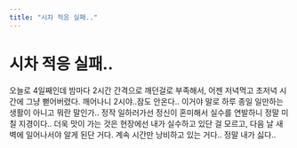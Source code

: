```yaml
---
title: "시차 적응 실패.."
---
```

# 시차 적응 실패..

오늘로 4일째인데 밤마다 2시간 간격으로 깨던걸로 부족해서, 어젠 저녁먹고 초저녁 시간에 그냥 뻗어버렸다.
깨어나니 2시야..잠도 안온다..
이거야 말로 하루 종일 일만하는 생활이 아니고 뭐란 말인가..
정작 일하러가선 정신이 혼미해서 실수를 연발하니 정말 미칠 지경이다..
더욱 맛이 가는 것은 현장에선 내가 실수하고 있단 걸 모르고, 다음 날 새벽에 일어나서야 알게 된단 거다.
계속 시간만 낭비하고 있는 거다..
정말 내가 싫다..



